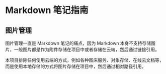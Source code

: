 # Markdown 笔记指南

## 图片管理

图片管理一直是 Markdown 笔记的痛点，因为 Markdown 本身不支持存储图片，一般图片都是作为附件存储在项目中或者存储在云端，然后通过链接引用。

本项目排除任何使用云端的方式，例如各种图床服务、对象存储、在线云文档等，而是使用本地存储的方式将图片存储在项目中，然后通过相对路径引用。



